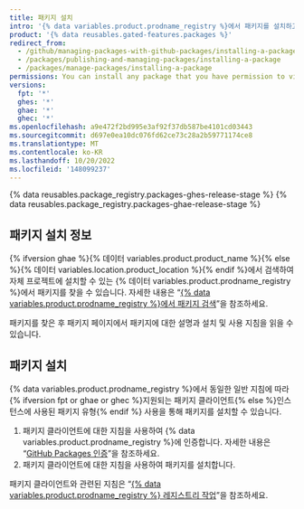 ```yaml
---
title: 패키지 설치
intro: '{% data variables.product.prodname_registry %}에서 패키지를 설치하고 자체 프로젝트에서 패키지를 종속성으로 사용할 수 있습니다.'
product: '{% data reusables.gated-features.packages %}'
redirect_from:
  - /github/managing-packages-with-github-packages/installing-a-package
  - /packages/publishing-and-managing-packages/installing-a-package
  - /packages/manage-packages/installing-a-package
permissions: You can install any package that you have permission to view.
versions:
  fpt: '*'
  ghes: '*'
  ghae: '*'
  ghec: '*'
ms.openlocfilehash: a9e472f2bd995e3af92f37db587be4101cd03443
ms.sourcegitcommit: d697e0ea10dc076fd62ce73c28a2b59771174ce8
ms.translationtype: MT
ms.contentlocale: ko-KR
ms.lasthandoff: 10/20/2022
ms.locfileid: '148099237'
---
```

{% data reusables.package_registry.packages-ghes-release-stage %} {% data reusables.package_registry.packages-ghae-release-stage %}

## 패키지 설치 정보

{% ifversion ghae %}{% 데이터 variables.product.product_name %}{% else %}{% 데이터 variables.location.product_location %}{% endif %}에서 검색하여 자체 프로젝트에 설치할 수 있는 {% 데이터 variables.product.prodname_registry %}에서 패키지를 찾을 수 있습니다. 자세한 내용은 “[{% data variables.product.prodname_registry %}에서 패키지 검색](/search-github/searching-on-github/searching-for-packages)”을 참조하세요.

패키지를 찾은 후 패키지 페이지에서 패키지에 대한 설명과 설치 및 사용 지침을 읽을 수 있습니다.

## 패키지 설치

{% data variables.product.prodname_registry %}에서 동일한 일반 지침에 따라 {% ifversion fpt or ghae or ghec %}지원되는 패키지 클라이언트{% else %}인스턴스에 사용된 패키지 유형{% endif %} 사용을 통해 패키지를 설치할 수 있습니다.

1. 패키지 클라이언트에 대한 지침을 사용하여 {% data variables.product.prodname_registry %}에 인증합니다. 자세한 내용은 “[GitHub Packages 인증](/packages/learn-github-packages/introduction-to-github-packages#authenticating-to-github-packages)”을 참조하세요.
2. 패키지 클라이언트에 대한 지침을 사용하여 패키지를 설치합니다.

패키지 클라이언트와 관련된 지침은 “[{% data variables.product.prodname_registry %} 레지스트리 작업](/packages/working-with-a-github-packages-registry)”을 참조하세요.
